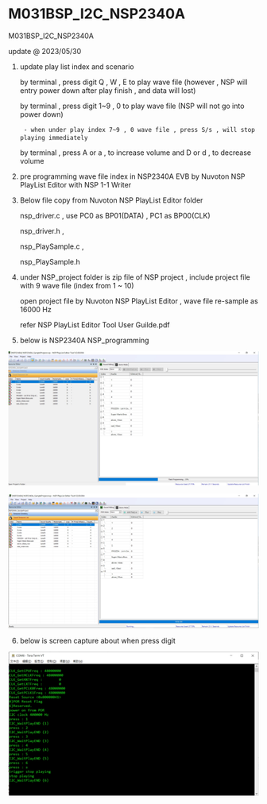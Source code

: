 # M031BSP_I2C_NSP2340A
 M031BSP_I2C_NSP2340A

update @ 2023/05/30

1. update play list index and scenario

	by terminal , press digit Q , W , E to play wave file (however , NSP will entry power down after play finish , and data will lost)
	
	by terminal , press digit 1~9 , 0 to play wave file (NSP will not go into power down)

		- when under play index 7~9 , 0 wave file , press S/s , will stop playing immediately
	
	by terminal , press A or a , to increase volume and D or d , to decrease volume

2. pre programming wave file index in NSP2340A EVB by Nuvoton NSP PlayList Editor with NSP 1-1 Writer

3. Below file copy from Nuvoton NSP PlayList Editor folder

	nsp_driver.c , use PC0 as BP01(DATA) , PC1 as BP00(CLK)
	
	nsp_driver.h  ,
	
	nsp_PlaySample.c , 
	
	nsp_PlaySample.h 

4. under NSP_project folder is zip file of NSP project , include project file with 9 wave file (index from 1 ~ 10) 

	open project file by Nuvoton NSP PlayList Editor , wave file re-sample as 16000 Hz 

	refer NSP PlayList Editor Tool User Guilde.pdf

5. below is NSP2340A NSP_programming

![image](https://github.com/released/M031BSP_I2C_NSP2340A/blob/main/NSP_PlayList_Editor_Tool_1.jpg)

![image](https://github.com/released/M031BSP_I2C_NSP2340A/blob/main/NSP_PlayList_Editor_Tool_2.jpg)

6. below is screen capture about when press digit 

![image](https://github.com/released/M031BSP_I2C_NSP2340A/blob/main/log.jpg)

